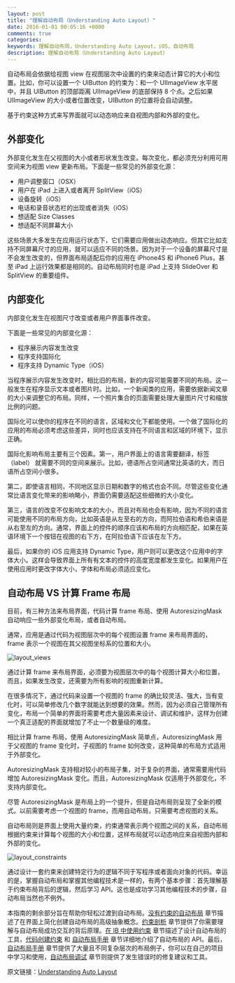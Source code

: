 ```yaml
---
layout: post
title: "理解自动布局（Understanding Auto Layout）"
date: 2016-01-01 00:05:16 +0800
comments: true
categories: 
keywords: 理解自动布局，Understanding Auto Layout，iOS，自动布局
description: 理解自动布局（Understanding Auto Layout）
---
```


自动布局会依据给视图 view 在视图层次中设置的约束来动态计算它的大小和位置。比如，你可以设置一个 UIButton 的约束为：和一个 UIImageView 水平居中，并且 UIButton 的顶部距离 UIImageView 的底部保持 8 个点。之后如果 UIImageView 的大小或者位置改变，UIButton 的位置将会自动调整。

基于约束这种方式来写界面就可以动态响应来自视图内部和外部的变化。

## 外部变化

外部变化发生在父视图的大小或者形状发生改变。每次变化，都必须充分利用可用空间来为视图 view 更新布局。下面是一些常见的外部变化源：

* 用户调整窗口（OSX）
* 用户在 iPad 上进入或者离开 SplitView（iOS）
* 设备旋转（iOS）
* 电话和录音状态栏的出现或者消失（iOS）
* 想适配 Size Classes
* 想适配不同屏幕大小

<p></p>
这些场景大多发生在应用运行状态下，它们需要应用做出动态响应。但其它比如支持不同屏幕尺寸的应用，就可以适应不同的场景。因为对于一个设备的屏幕尺寸是不会发生改变的，但界面布局适配后你的应用在 iPhone4S 和 iPhone6 Plus，甚至 iPad 上运行效果都是相同的。自动布局同时也是 iPad 上支持 SlideOver 和 SplitView 的重要组件。

<!--more-->

## 内部变化

内部变化发生在视图尺寸改变或者用户界面事件改变。

下面是一些常见的内部变化源：

* 程序展示内容发生改变
* 程序支持国际化
* 程序支持 Dynamic Type（iOS）

<p></p>
当程序展示内容发生改变时，相比旧的布局，新的内容可能需要不同的布局。这一般发生在程序显示文本或者图片时。比如，一个新闻类的应用，需要依据新闻文章的大小来调整它的布局。同样，一个照片集合的页面需要处理大量图片尺寸和缩放比例的问题。

国际化可以使你的程序在不同的语言，区域和文化下都能使用。一个做了国际化的应用的布局必须考虑这些差异，同时也应该支持在不同语言和区域的环境下，显示正确。

国际化影响布局主要有三个因素。第一，用户界面上的语言需要翻译，标签（label） 就需要不同的空间来展示。比如，德语所占空间通常比英语的大，而日语所占空间小很多。

第二，即使语言相同，不同地区显示日期和数字的格式也会不同。尽管这些变化通常比语言变化带来的影响略小，界面仍需要适配这些细微的大小变化。

第三，语言的改变不仅影响文本的大小，而且对布局也会有影响，因为不同的语言可能使用不同的布局方向，比如英语是从左至右的方向，而阿拉伯语和希伯来语是从右至左的方向。通常，界面上的控件的顺序应该和布局的方向相匹配，如果在英语环境下一个按钮在视图的右下方，在阿拉伯语下应该在左下方。

最后，如果你的 iOS 应用支持 Dynamic Type，用户则可以更改这个应用中的字体大小。这样会导致界面上所有有文本的控件的高度宽度都发生变化。如果用户在使用应用时更改字体大小，字体和布局必须适应变化。

## 自动布局 VS 计算 Frame 布局

目前，有三种方法来布局界面，代码计算 frame 布局、使用 AutoresizingMask 自动响应一些外部变化布局，或者自动布局。

通常，应用是通过代码为视图层次中的每个视图设置 frame 来布局界面的，frame 表示一个视图在其父视图坐标系的位置和大小。

![layout_views](https://developer.apple.com/library/ios/documentation/UserExperience/Conceptual/AutolayoutPG/Art/layout_views_2x.png)

通过计算 frame 来布局界面，必须要为视图层次中的每个视图计算大小和位置，而且，如果发生改变，还需要为所有影响的视图重新计算。

在很多情况下，通过代码来设置一个视图的 frame 的确比较灵活、强大，当有变化时，可以简单修改几个数字就能达到想要的效果。然而，因为必须自己管理所有变化，布局一个简单的界面将需要考虑大量因素来设计、调试和维护，这样为创建一个真正适配的界面就增加了不止一个数量级的难度。

相比计算 frame 布局，使用 AutoresizingMask 简单点，AutoresizingMask 用于父视图的 frame 变化时，子视图的 frame 如何改变，这种简单的布局方式适用于外部变化。

AutoresizingMask 支持相对较小的布局子集，对于复杂的界面，通常需要用代码增加 AutoresizingMask 变化。而且，AutoresizingMask 仅适用于外部变化，不支持内部变化。

尽管 AutoresizingMask 是布局上的一个提升，但是自动布局则呈现了全新的模式。以前需要考虑一个视图的 frame，而用自动布局，只需要考虑视图的关系。

自动布局则是界面上使用大量约束，约束通常表示两个视图之间的关系，自动布局根据约束来计算每个视图的大小和位置，这样布局就可以动态响应来自视图内部和外部的变化。

![layout_constraints](https://developer.apple.com/library/ios/documentation/UserExperience/Conceptual/AutolayoutPG/Art/layout_constraints_2x.png)

通过设计一套约束来创建特定行为的逻辑不同于写程序或者面向对象的代码。幸运的是，掌握自动布局和掌握其他编程技术是一样的，有两个基本步骤：首先理解基于约束布局背后的逻辑，然后学习 API。这也是成功学习其他编程技术的步骤，自动布局当然也不例外。

本指南的剩余部分旨在帮助你轻松过渡到自动布局。[没有约束的自动布局]() 章节描述了在界面上简化创建自动布局的高级抽象概念。[约束剖析]() 章节提供了你需要理解与自动布局成功交互的背后原理。[在 IB 中使用约束]() 章节描述了设计自动布局的工具，[代码创建约束]() 和 [自动布局手册]() 章节详细地介绍了自动布局的 API。最后，[自动布局手册]() 章节提供了大量且不同复杂层次的布局例子，你可以在自己的项目中学习和使用，[自动布局调试]() 章节则提供了发生错误时的修复建议和工具。

原文链接：[Understanding Auto Layout](https://developer.apple.com/library/ios/documentation/UserExperience/Conceptual/AutolayoutPG/index.html#//apple_ref/doc/uid/TP40010853-CH7-SW1)

